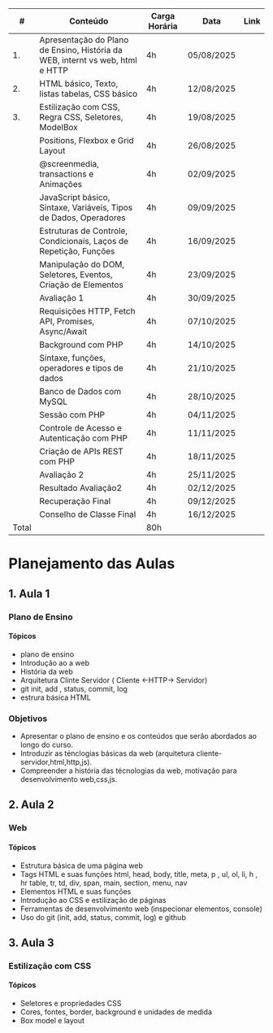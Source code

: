 


| #  | Conteúdo                                                                                   | Carga Horária  |Data      | Link |
|----|--------------------------------------------------------------------------------------------|----------------|----------|------|
| 1. | Apresentação do Plano de Ensino, História da WEB, internt vs web, html e HTTP               | 4h             |05/08/2025|      |
| 2. | HTML básico, Texto, listas tabelas, CSS básico                                              | 4h             |12/08/2025|      |
| 3. | Estilização com CSS, Regra CSS, Seletores, ModelBox                                         | 4h             |19/08/2025|      |
|  | Positions, Flexbox e Grid Layout                                                            | 4h             |26/08/2025|      |
|  | @screenmedia, transactions e Animações                                                      | 4h             |02/09/2025|      |
|  | JavaScript básico, Sintaxe, Variáveis, Tipos de Dados, Operadores                           | 4h             |09/09/2025|      |
|  | Estruturas de Controle, Condicionais, Laços de Repetição, Funções                           | 4h             |16/09/2025|      |
|  | Manipulação do DOM, Seletores, Eventos, Criação de Elementos                                | 4h             |23/09/2025|      |
|  |  Avaliação 1                                                                                | 4h             |30/09/2025|      |
|  | Requisições HTTP, Fetch API, Promises, Async/Await                                          | 4h             |07/10/2025|      |
|  | Background com PHP                                                                          | 4h             |14/10/2025|      |
|  | Sintaxe, funções, operadores  e tipos de dados                                              | 4h             |21/10/2025|      |
|  | Banco de Dados com MySQL                                                                    | 4h             |28/10/2025|      |
|  | Sessão com PHP                                                                              | 4h             |04/11/2025|      |
|  | Controle de Acesso e Autenticação com PHP                                                   | 4h             |11/11/2025|      |
|  | Criação de APIs REST com PHP                                                                | 4h             |18/11/2025|      |
|  | Avaliação 2                                                                                 | 4h             |25/11/2025|      |
|  | Resultado Avaliação2                                                                        | 4h             |02/12/2025|      |
|  | Recuperação Final                                                                           | 4h             |09/12/2025|      |
|  | Conselho de Classe Final                                                                    | 4h             |16/12/2025|      |
| Total|                            | 80h            |          |      |

# Planejamento das Aulas
## 1. Aula 1 
### Plano de Ensino
#### Tópicos
- plano de ensino
- Introdução ao a web
- História da web
- Arquitetura Clinte Servidor    ( Cliente <-HTTP-> Servidor)
- git  init, add , status, commit, log 
- estrura básica HTML
### Objetivos
* Apresentar o plano de ensino e os conteúdos que serão abordados ao longo do curso.
* Introduzir as ténclogias básicas da web (arquitetura cliente-servidor,html,http,js).
* Compreender a história das técnologias da web, motivação para desenvolvimento web,css,js.

## 2. Aula 2
### Web 
#### Tópicos
- Estrutura básica de uma página web
- Tags HTML e suas funções html, head, body, title, meta, p , ul, ol, li, h , hr table, tr, td, div, span, main, section, menu, nav
- Elementos HTML e suas funções
- Introdução ao CSS e estilização de páginas
- Ferramentas de desenvolvimento web (inspecionar elementos, console)
- Uso do git (init, add, status, commit, log) e github

## 3. Aula 3
### Estilização com CSS
#### Tópicos
- Seletores e propriedades CSS
- Cores, fontes, border, background e unidades de medida
- Box model e layout
